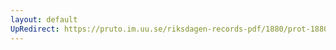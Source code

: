 ```yaml
---
layout: default
UpRedirect: https://pruto.im.uu.se/riksdagen-records-pdf/1880/prot-1880--fk--026/prot-1880--fk--026_009.pdf
---
```


